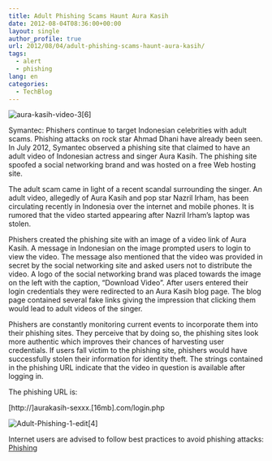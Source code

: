 ```yaml
---
title: Adult Phishing Scams Haunt Aura Kasih
date: 2012-08-04T08:36:00+00:00
layout: single
author_profile: true
url: 2012/08/04/adult-phishing-scams-haunt-aura-kasih/
tags:
  - alert
  - phishing
lang: en
categories: 
  - TechBlog
---
```

![aura-kasih-video-3[6]](/images/2012/08/aura-kasih-video-36.jpg)

Symantec: Phishers continue to target Indonesian celebrities with adult scams. Phishing attacks on rock star Ahmad Dhani have already been seen. In July 2012, Symantec observed a phishing site that claimed to have an adult video of Indonesian actress and singer Aura Kasih. The phishing site spoofed a social networking brand and was hosted on a free Web hosting site.

The adult scam came in light of a recent scandal surrounding the singer. An adult video, allegedly of Aura Kasih and pop star Nazril Irham, has been circulating recently in Indonesia over the internet and mobile phones. It is rumored that the video started appearing after Nazril Irham’s laptop was stolen.

Phishers created the phishing site with an image of a video link of Aura Kasih. A message in Indonesian on the image prompted users to login to view the video. The message also mentioned that the video was provided in secret by the social networking site and asked users not to distribute the video. A logo of the social networking brand was placed towards the image on the left with the caption, “Download Video”. After users entered their  login credentials they were redirected to an Aura Kasih blog page. The blog page contained several fake links giving the impression that clicking them would lead to adult videos of the singer.

Phishers are constantly monitoring current events to incorporate them into their phishing sites. They perceive that by doing so, the phishing sites look more authentic which improves their chances of harvesting user credentials. If users fall victim to the phishing site, phishers would have successfully stolen their information for identity theft. The strings contained in the phishing URL indicate that the video in question is available after logging in.

The phishing URL is:

[http://]aurakasih-sexxx.[16mb].com/login.php

![Adult-Phishing-1-edit[4]](/images/2012/08/Adult-Phishing-1-edit4.jpg)

Internet users are advised to follow best practices to avoid phishing attacks: [Phishing](/2009/01/13/phishing/)